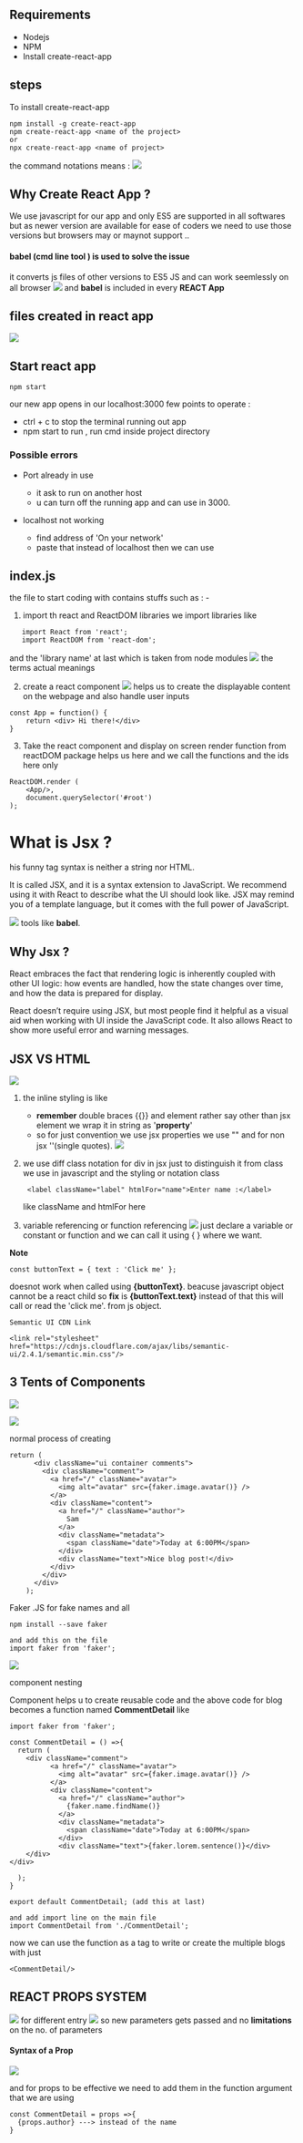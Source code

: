## Requirements
- Nodejs
- NPM  
- Install create-react-app
  
## steps
To install create-react-app 
```
npm install -g create-react-app
npm create-react-app <name of the project>
or 
npx create-react-app <name of project>
```
the command notations means :
![](2021-05-15-21-39-44.png)

## Why Create React App ?
 We use javascript for our app and only ES5 are supported in all softwares but as newer version are available for ease of coders we need to use those versions but browsers may or maynot support .. 
 #### babel (cmd line tool ) is used to solve the issue 
 it converts js files of other versions to ES5 JS and can work seemlessly on all browser 
![](2021-05-15-22-02-39.png)
and **babel** is included in every **REACT App** 

## files created in react app
![](2021-05-15-22-04-55.png)

## Start react app
```
npm start
```
our new app opens in our localhost:3000
few points to operate :
- ctrl + c  to stop the terminal running out app
- npm start to run , run cmd inside project directory

### Possible errors
- Port already in use 
  - it ask to run on another host 
  - u can turn off the running app and can use in 3000.

- localhost not working
  - find address of 'On your network' 
  - paste that instead of localhost then we can use
  
## index.js 
the file to start coding with contains stuffs such as : -
1. import th react and ReactDOM libraries
we import libraries like 
```
   import React from 'react';
   import ReactDOM from 'react-dom';
```
and the 'library name' at last which is taken from node modules 
![](2021-05-16-01-08-46.png) the terms actual meanings 

2. create a react component 
   ![](2021-05-16-01-49-52.png)
   helps us to create the displayable content on the webpage and also handle user inputs 
```
const App = function() {
    return <div> Hi there!</div>
}

```
3. Take the react component and display on screen
   render function from reactDOM package helps us here and we call the functions and the ids here only 
```
ReactDOM.render (
    <App/>,
    document.querySelector('#root')
);
```

# What is Jsx ?
his funny tag syntax is neither a string nor HTML.

It is called JSX, and it is a syntax extension to JavaScript. We recommend using it with React to describe what the UI should look like. JSX may remind you of a template language, but it comes with the full power of JavaScript.

![](2021-05-16-02-14-00.png)
tools like **babel**.

## Why Jsx ?
React embraces the fact that rendering logic is inherently coupled with other UI logic: how events are handled, how the state changes over time, and how the data is prepared for display.

React doesn’t require using JSX, but most people find it helpful as a visual aid when working with UI inside the JavaScript code. It also allows React to show more useful error and warning messages.


## JSX VS HTML
![](2021-05-16-16-15-37.png)

1. the inline styling is like 
   - **remember**  double braces {{}} and element rather say other than jsx element we wrap it in string as '**property**'
   - so for just convention we use jsx properties we use "" and for non jsx ''(single quotes).
   ![](2021-05-16-16-16-06.png)

2. we use diff class notation for div in jsx just to distinguish it from class we use in javascript and the styling or notation class
   ```
    <label className="label" htmlFor="name">Enter name :</label>
    ```
    like className and htmlFor here

3. variable referencing or function referencing 
![](2021-05-16-16-23-55.png) 
just declare a variable or constant or function and we can call it using { } where we want. 

**Note** 
```
const buttonText = { text : 'Click me' }; 
```
doesnot work when called using **{buttonText}**. beacuse  javascript object cannot be a react child so 
**fix** is **{buttonText.text}** instead of that this will call or read the 'click me'. from js object.

```
Semantic UI CDN Link

<link rel="stylesheet" href="https://cdnjs.cloudflare.com/ajax/libs/semantic-ui/2.4.1/semantic.min.css"/>
```

 ## 3 Tents of Components
 ![](2021-05-16-16-45-53.png)

![](2021-05-27-01-40-22.png) 

normal process of creating 
```
return (
      <div className="ui container comments">
        <div className="comment">
          <a href="/" className="avatar">
            <img alt="avatar" src={faker.image.avatar()} />
          </a>
          <div className="content">
            <a href="/" className="author">
              Sam
            </a>
            <div className="metadata">
              <span className="date">Today at 6:00PM</span>
            </div>
            <div className="text">Nice blog post!</div>
          </div>
        </div>
      </div>
    );
```

Faker .JS  for  fake names and all
```
npm install --save faker

and add this on the file
import faker from 'faker';
```
![](2021-05-27-01-53-31.png)

component nesting

Component helps u to create reusable code and the above code for blog becomes a function named **CommentDetail**
like
```
import faker from 'faker';

const CommentDetail = () =>{
  return (
    <div className="comment">
          <a href="/" className="avatar">
            <img alt="avatar" src={faker.image.avatar()} />
          </a>
          <div className="content">
            <a href="/" className="author">
              {faker.name.findName()}
            </a>
            <div className="metadata">
              <span className="date">Today at 6:00PM</span>
            </div>
            <div className="text">{faker.lorem.sentence()}</div>
    </div>
</div>

  );
}

export default CommentDetail; (add this at last)

and add import line on the main file 
import CommentDetail from './CommentDetail';
```
now we can use the function as a tag to write or create the multiple blogs
with just 
```
<CommentDetail/>
```

## REACT PROPS SYSTEM
![](2021-05-28-02-12-18.png) for different entry
![](2021-05-28-02-12-59.png) so new parameters gets passed and no **limitations** on the no. of parameters

#### Syntax of a Prop
![](2021-05-28-02-14-09.png)

and for props to be effective we need to add them in the function argument that we are using 
```
const CommentDetail = props =>{
  {props.author} ---> instead of the name 
}
```




